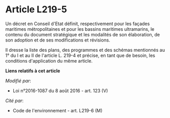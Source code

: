 # Article L219-5

Un décret en Conseil d'Etat définit, respectivement pour les façades maritimes métropolitaines et pour les bassins maritimes
ultramarins, le contenu du document stratégique et les modalités de son élaboration, de son adoption et de ses modifications
et révisions. 

Il dresse la liste des plans, des programmes et des schémas mentionnés au 1° du I et au II de l'article L. 219-4 et précise,
en tant que de besoin, les conditions d'application du même article.

**Liens relatifs à cet article**

_Modifié par_:

  - Loi n°2016-1087 du 8 août 2016 - art. 123 (V)

_Cité par_:

  - Code de l'environnement - art. L219-6 (M)

